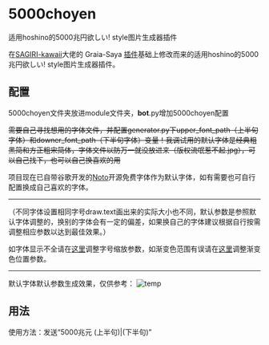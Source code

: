 # 5000choyen
适用hoshino的5000兆円欲しい! style图片生成器插件

在[SAGIRI-kawaii](https://github.com/SAGIRI-kawaii)大佬的 Graia-Saya [插件](https://github.com/SAGIRI-kawaii/saya_plugins_collection/tree/master/modules/5000zhao)基础上修改而来的适用hoshino的5000兆円欲しい! style图片生成器插件。

## 配置

5000choyen文件夹放进module文件夹，__bot__.py增加5000choyen配置

~~需要自己寻找想用的字体文件，并配置generator.py下upper_font_path（上半句字体）和downer_font_path（下半句字体）变量！我调试用的默认字体是经典粗黑简和方正粗宋简体，字体文件以防万一就没放进来（版权流氓惹不起.jpg），可以自己找下，也可以自己换喜欢的用~~

项目现在已自带谷歌开发的[Noto](https://www.google.com/get/noto/)开源免费字体作为默认字体，如有需要也可自行配置换成自己喜欢的字体。

----

（不同字体设置相同字号draw.text画出来的实际大小也不同，默认参数是参照默认字体调整的，换别的字体会有一定的偏差，如果换自己的字体建议根据自行按需调整相应参数以达到最佳效果。）

如字体显示不全请在[这里](https://github.com/pcrbot/5000choyen/blob/8f76d7efa95be60a02a293b7054c654413c9d078/generator.py#L141)调整字号缩放参数，如渐变色范围有误请在[这里](https://github.com/pcrbot/5000choyen/blob/9ced92cb045dc4c132c7e9ee1c0f65345adda459/generator.py#L63)调整渐变色位置参数。

----

默认字体默认参数生成效果，仅供参考：
![temp](https://user-images.githubusercontent.com/55473115/129829256-da258563-23c9-4aa9-9ba2-0a76f6a445be.png)

## 用法

使用方法：发送“5000兆元 (上半句)|(下半句)”
